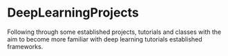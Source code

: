 # DeepLearningProjects
Following through some established projects, tutorials and classes with the aim to become more familiar with deep learning tutorials established frameworks.

